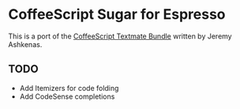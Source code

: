 CoffeeScript Sugar for Espresso
===

This is a port of the [CoffeeScript Textmate Bundle][tmbundle] written by Jeremy Ashkenas.

TODO
---

* Add Itemizers for code folding
* Add CodeSense completions

[tmbundle]: https://github.com/jashkenas/coffee-script-tmbundle
